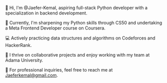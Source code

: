 👋 Hi, I'm @Jaefer-Kemal, aspiring full-stack Python developer with a specialization in backend development.

🌱 Currently, I'm sharpening my Python skills through CS50 and undertaking a Meta Frontend Developer course on Coursera.

💻 Actively practicing data structures and algorithms on Codeforces and HackerRank.

🤝 I thrive on collaborative projects and enjoy working with my team at Adama University.

📧 For professional inquiries, feel free to reach me at Jaeferkemal@gmail.com.
